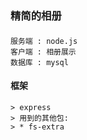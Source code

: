 ###  精简的相册

####  
	服务端 : node.js
	客户端 : 相册展示
	数据库 : mysql
#### 框架
	> express
	> 用到的其他包:
	> * fs-extra